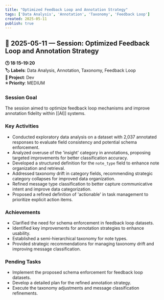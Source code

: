 ```yaml
---
title: "Optimized Feedback Loop and Annotation Strategy"
tags: ['Data Analysis', 'Annotation', 'Taxonomy', 'Feedback Loop']
created: 2025-05-11
publish: true
---
```


## 📅 2025-05-11 — Session: Optimized Feedback Loop and Annotation Strategy

**🕒 18:15–19:20**  
**🏷️ Labels**: Data Analysis, Annotation, Taxonomy, Feedback Loop  
**📂 Project**: Dev  
**⭐ Priority**: MEDIUM  


### Session Goal
The session aimed to optimize feedback loop mechanisms and improve annotation fidelity within [[AI]] systems.

### Key Activities
- Conducted exploratory data analysis on a dataset with 2,037 annotated responses to evaluate field consistency and potential schema enforcement.
- Analyzed overuse of the 'insight' category in annotations, proposing targeted improvements for better classification accuracy.
- Developed a structured definition for the `note_type` field to enhance note organization and retrieval.
- Addressed taxonomy drift in category fields, recommending strategic category collapses for improved data organization.
- Refined message type classification to better capture communicative intent and improve data categorization.
- Proposed a refined definition of 'actionable' in task management to prioritize explicit action items.

### Achievements
- Clarified the need for schema enforcement in feedback loop datasets.
- Identified key improvements for annotation strategies to enhance usability.
- Established a semi-hierarchical taxonomy for note types.
- Provided strategic recommendations for managing taxonomy drift and improving message classification.

### Pending Tasks
- Implement the proposed schema enforcement for feedback loop datasets.
- Develop a detailed plan for the refined annotation strategy.
- Execute the taxonomy adjustments and message classification refinements.
